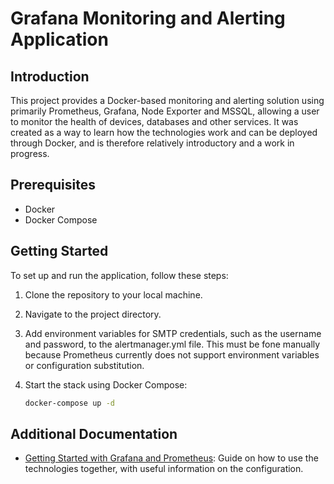 # Grafana Monitoring and Alerting Application

## Introduction
This project provides a Docker-based monitoring and alerting solution using primarily Prometheus, Grafana, Node Exporter and MSSQL, allowing a user to monitor the health of devices, databases and other services. It was created as a way to learn how the technologies work and can be deployed through Docker, and is therefore relatively introductory and a work in progress.

## Prerequisites
- Docker
- Docker Compose

## Getting Started
To set up and run the application, follow these steps:

1. Clone the repository to your local machine.

2. Navigate to the project directory.

3. Add environment variables for SMTP credentials, such as the username and password, to the alertmanager.yml file. This must be fone manually because Prometheus currently does not support environment variables or configuration substitution. 

3. Start the stack using Docker Compose:
   ```bash
   docker-compose up -d

## Additional Documentation
- [Getting Started with Grafana and Prometheus](https://grafana.com/docs/grafana/latest/getting-started/get-started-grafana-prometheus/): Guide on how to use the technologies together, with useful information on the configuration.